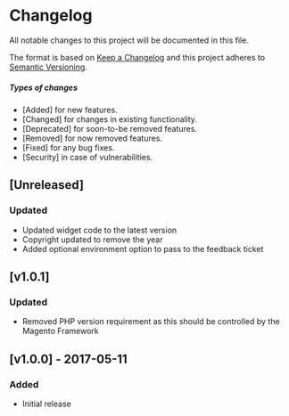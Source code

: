 # Changelog
All notable changes to this project will be documented in this file.

The format is based on [Keep a Changelog](http://keepachangelog.com/en/1.0.0/)
and this project adheres to [Semantic Versioning](http://semver.org/spec/v2.0.0.html).

##### Types of changes
* [Added] for new features.
* [Changed] for changes in existing functionality.
* [Deprecated] for soon-to-be removed features.
* [Removed] for now removed features.
* [Fixed] for any bug fixes.
* [Security] in case of vulnerabilities.

## [Unreleased]

### Updated
- Updated widget code to the latest version
- Copyright updated to remove the year
- Added optional environment option to pass to the feedback ticket


## [v1.0.1]
### Updated
- Removed PHP version requirement as this should be controlled by the Magento Framework


## [v1.0.0] - 2017-05-11
### Added
- Initial release
